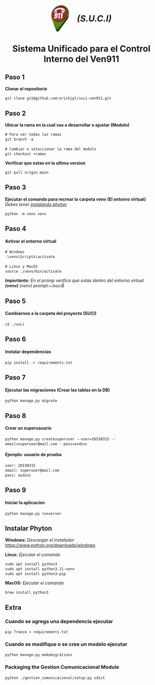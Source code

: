 <h1 align="center" style="display: flex; align-items: center; justify-content: center; gap: 25px;">
  <img src="./suci/templates/static/img/logo.png" width="60" alt="S.U.C.I Logo">
  <i>(S.U.C.I)</i>
</h1>

<h1 align="center" style="margin-bottom: 0;">Sistema Unificado para el Control</h1>
<h1 align="center" style="margin-top: 0;">Interno del Ven911</h1>


## Paso 1
**Clonar el ropositorio**
```
git clone git@github.com:erickjpl/suci-ven911.git
```

## Paso 2
**Ubicar la rama en la cual vas a desarrollar o ajustar (Modulo)**
```
# Para ver todas las ramas
git branch -a

# Cambiar o seleccionar la rama del modulo
git checkout <rama>
```
**Verificar que estas en la ultima version**
```
git pull origin main
```

## Paso 3
**Ejecutar el comando para recrear la carpeta venv (El entorno virtual)**
_Debes tener [instalando phyton](#instalando-phyton)_
```
python -m venv venv
```

## Paso 4
#### Activar el entorno virtual
```
# Windows
.\venv\Scripts\activate

# Linux y MacOS
source ./venv/bin/activate
```
_**Importante:** En el promp verifica que estas dentro del entorno virtual **(venv)**_
_(venv) prompt:~/suci$_

## Paso 5
#### Cambiarnos a la carpeta del proyecto (SUCI)
```
cd ./suci
```

## Paso 6
#### Instalar dependencias
```
pip install -r requirements.txt
```

## Paso 7
#### Ejecutar las migraciones (Crear las tablas en la DB)
```
python manage.py migrate
```

## Paso 8
#### Crear un superusuario
```
python manage.py createsuperuser --user=26530315 --email=superuser@mail.com --pass=asdzxc
```
#### Ejemplo: usuario de prueba
```
user: 26530315
email: superuser@mail.com
pass: asdzxc
```
## Paso 9
#### Iniciar la aplicacion
```
python manage.py runserver
```

## Instalar Phyton
**Windows:** _Descargar el instalador_
https://www.python.org/downloads/windows

**Linux:** _Ejecutar el comando_
```
sudo apt install python3
sudo apt install python3.11-venv
sudo apt install python3-pip
```

**MacOS:** _Ejecutar el comando_
```
brew install python3
```

## Extra 
### Cuando se agrega una dependencia ejecutar
```
pip freeze > requirements.txt
```
### Cuando se modifique o se cree un modelo ejecutar
```
python manage.py makemigrations
```
### Packaging the Gestion Comunicacional Module
```
python ./gestion_comunicacional/setup.py sdist 
```